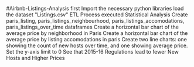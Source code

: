 #Airbnb-Listings-Analysis
first Import the necessary python libraries
load the dataset "Listings.csv"
ETL Process executed
Statistical Analysis
Create paris_listing, paris_listings_neighbourhood, paris_listings_accomodations, paris_listings_over_time dataframes
Create a horizontal bar chart of the average price by neighborhood in Paris
Create a horizontal bar chart of the average price by listing accomodations in paris
Create two line charts: one showing the count of new hosts over time, and one showing average price. Set the y-axis limit to 0
See that 2015-16 Regulations lead to fewer New Hosts and Higher Prices
